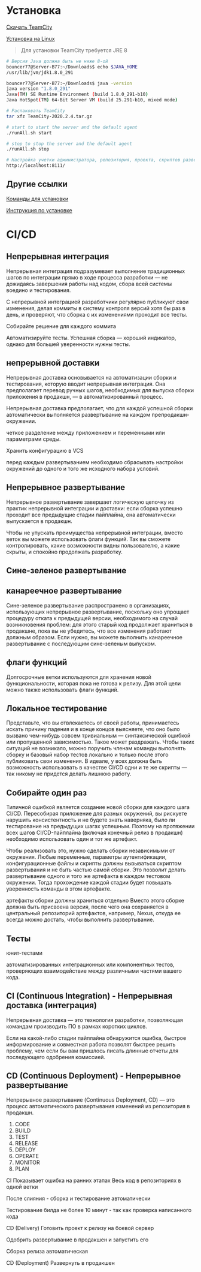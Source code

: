 # Установка

[Скачать TeamCity](https://www.jetbrains.com/ru-ru/teamcity/)

[Установка на Linux](https://www.jetbrains.com/help/teamcity/installation-quick-start.html#on+Linux+and+OS+X)

> Для установки TeamCity требуется JRE 8


```bash
# Версия Java должна быть не ниже 8-ой
bouncer77@Server-B77:~/Downloads$ echo $JAVA_HOME
/usr/lib/jvm/jdk1.8.0_291

bouncer77@Server-B77:~/Downloads$ java -version
java version "1.8.0_291"
Java(TM) SE Runtime Environment (build 1.8.0_291-b10)
Java HotSpot(TM) 64-Bit Server VM (build 25.291-b10, mixed mode)

# Распаковать TeamCity
tar xfz TeamCity-2020.2.4.tar.gz

# start to start the server and the default agent
./runAll.sh start

# stop to stop the server and the default agent
./runAll.sh stop

# Настройка учетки администратора, репозитория, проекта, скриптов развертывания
http://localhost:8111/
```

## Другие ссылки

[Команды для установки](https://www.jetbrains.com/help/teamcity/installing-and-configuring-the-teamcity-server.html#Starting+TeamCity+server)

[Инструкция по установке](https://www.jetbrains.com/help/teamcity/installing-and-configuring-the-teamcity-server.html#Unattended+TeamCity+server+installation)

# CI/CD

## Непрерывная интеграция

Непрерывная интеграция подразумевает выполнение традиционных шагов по интеграции прямо в ходе процесса разработки — не дожидаясь завершения работы над кодом, сбора всей системы воедино и тестирования.

С непрерывной интеграцией разработчики регулярно публикуют свои изменения, делая коммиты в систему контроля версий хотя бы раз в день, и проверяют, что сборка с их изменениями проходит все тесты.

Собирайте решение для каждого коммита

Автоматизируйте тесты. Успешная сборка — хороший индикатор, однако для большей уверенности нужны тесты.

## непрерывной доставки

Непрерывная доставка основывается на автоматизации сборки и тестирования, которую вводит непрерывная интеграция. Она предполагает перевод ручных шагов, необходимых для выпуска сборки приложения в продакшн, — в автоматизированный процесс.

Непрерывная доставка предполагает, что для каждой успешной сборки автоматически выполняется развертывание на каждом препродакшн-окружении.

четкое разделение между приложением и переменными или параметрами среды.

Хранить конфигурацию в VCS

перед каждым развертыванием необходимо сбрасывать настройки окружений до одного и того же исходного набора условий.

## Непрерывное развертывание

Непрерывное развертывание завершает логическую цепочку из практик непрерывной интеграции и доставки: если сборка успешно проходит все предыдущие стадии пайплайна, она автоматически выпускается в продакшн.

Чтобы не упускать преимущества непрерывной интеграции, вместо веток вы можете использовать флаги функций. Так вы сможете контролировать, какие возможности видны пользователю, а какие скрыты, и спокойно продолжать разработку.


## Сине-зеленое развертывание
## канареечное развертывание

Сине-зеленое развертывание распространено в организациях, использующих непрерывное развертывание, поскольку оно упрощает процедуру отката к предыдущей версии, необходимого на случай возникновения проблем: для этого старый код продолжает храниться в продакшне, пока вы не убедитесь, что все изменения работают должным образом. Если нужно, вы можете выполнить канареечное развертывание с последующим сине-зеленым выпуском.

## флаги функций

Долгосрочные ветки используются для хранения новой функциональности, которая пока не готова к релизу. Для этой цели можно также использовать флаги функций.

## Локальное тестирование

Представьте, что вы отвлекаетесь от своей работы, принимаетесь искать причину падения и в конце концов выясняете, что оно было вызвано чем-нибудь совсем тривиальным — синтаксической ошибкой или пропущенной зависимостью. Такое может раздражать. Чтобы таких ситуаций не возникало, можно поручить членам команды выполнять сборку и базовый набор тестов локально и только после этого публиковать свои изменения. В идеале, у всех должна быть возможность использовать в качестве CI/CD одни и те же скрипты — так никому не придется делать лишнюю работу.

## Собирайте один раз

Типичной ошибкой является создание новой сборки для каждого шага CI/CD. Пересобирая приложение для разных окружений, вы рискуете нарушить консистентность и не будете знать наверняка, было ли тестирование на предыдущих шагах успешным. Поэтому на протяжении всех шагов CI/CD-пайплайна (включая конечный релиз в продакшн) необходимо использовать один и тот же артефакт.

Чтобы реализовать это, нужно сделать сборки независимыми от окружения. Любые переменные, параметры аутентификации, конфигурационные файлы и скрипты должны вызываться скриптом развертывания и не быть частью самой сборки. Это позволит делать развертывание одного и того же артефакта в каждом тестовом окружении. Тогда прохождение каждой стадии будет повышать уверенность команды в этом артефакте.

артефакты сборки должны храниться отдельно
Вместо этого сборке должна быть присвоена версия, после чего она сохраняется в центральный репозиторий артефактов, например, Nexus, откуда ее всегда можно достать, чтобы выполнить развертывание.

## Тесты

юнит-тестами

автоматизированных интеграционных или компонентных тестов, проверяющих взаимодействие между различными частями вашего кода.








## CI (Continuous Integration) - Непрерывная доставка (интеграция)

Непрерывная доставка — это технология разработки, позволяющая командам производить ПО в рамках коротких циклов.

Если на какой-либо стадии пайплайна обнаружится ошибка, быстрое информирование и совместная работа позволят быстрее решить проблему, чем если бы вам пришлось писать длинные отчеты для последующего одобрения комиссией.

## CD (Continuous Deployment) - Непрерывное развертывание

Непрерывное развертывание (Continuous Deployment, CD) — это процесс автоматического развертывания изменений из репозитория в продакшн.




1. CODE 
2. BUILD
3. TEST
4. RELEASE
5. DEPLOY 
6. OPERATE
7. MONITOR
8. PLAN

CI
Показывает ошибка на ранних этапах
Весь код в репозиториях в одной ветки

После слияния - сборка и тестирование автоматически

Тестирование билда не более 10 минут - так как проверка написанного кода

CD (Delivery)
Готовить проект к релизу на боевой сервер

Одобрить развертывание в продакшен и запустить его

Сборка релиза автоматическая

CD (Deployment)
Развернуть в продакшен
